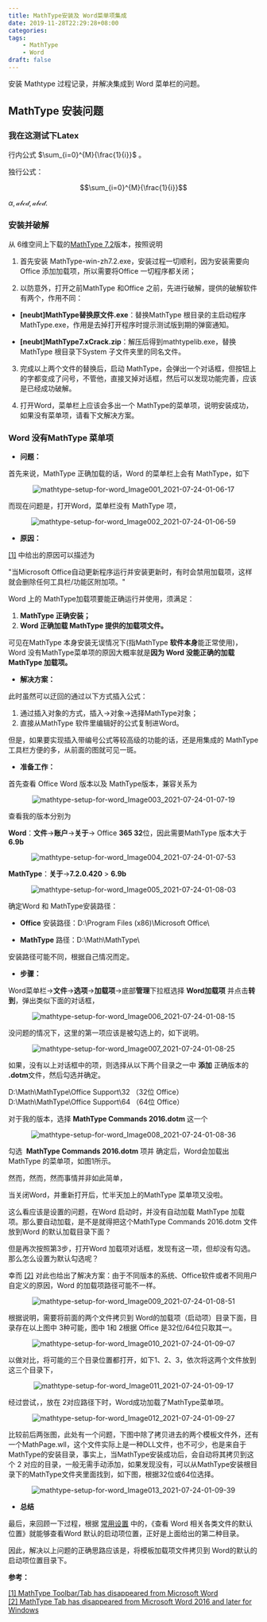 ```yaml
---
title: MathType安装及 Word菜单项集成
date: 2019-11-28T22:29:28+08:00
categories: 
tags:
    - MathType
    - Word
draft: false
---
```


安装 Mathtype 过程记录，并解决集成到 Word 菜单栏的问题。

<!--more-->

## MathType 安装问题

### 我在这测试下Latex

行内公式 $\sum_{i=0}^{M}{\frac{1}{i}}$ 。

独行公式：

$$\sum_{i=0}^{M}{\frac{1}{i}}$$

$\alpha,\mathcal{abcd},\mathscr{abcd}.$

### 安装并破解

从 6维空间上下载的[MathType 7.2](http://bt.neu6.edu.cn/thread-1635051-1-1.html)版本，按照说明

1. 首先安装 MathType-win-zh7.2.exe，安装过程一切顺利，因为安装需要向Office 添加加载项，所以需要将Office 一切程序都关闭；

2. 以防意外，打开之前MathType 和Office 之前，先进行破解，提供的破解软件有两个，作用不同：

* **[neubt]MathType替换原文件.exe**：替换MathType 根目录的主启动程序 MathType.exe，作用是去掉打开程序时提示测试版到期的弹窗通知。
  
* **[neubt]MathType7.xCrack.zip**：解压后得到mathtypelib.exe，替换MathType 根目录下System 子文件夹里的同名文件。
  
3. 完成以上两个文件的替换后，启动 MathType，会弹出一个对话框，但按钮上的字都变成了问号，不管他，直接叉掉对话框，然后可以发现功能完善，应该是已经成功破解。

4. 打开Word，菜单栏上应该会多出一个 MathType的菜单项，说明安装成功，如果没有菜单项，请看下文解决方案。

### Word 没有MathType 菜单项

* **问题：**

首先来说，MathType 正确加载的话，Word 的菜单栏上会有 MathType，如下
<div align=center>

![mathtype-setup-for-word_Image001_2021-07-24-01-06-17](https://cdn.jsdelivr.net/gh/wlchenGG/PicBed/images_for_blogs/mathtype-setup-for-word_Image001_2021-07-24-01-06-17.png)

</div>

而现在问题是，打开Word，菜单栏没有 MathType 项，
<div align=center>

![mathtype-setup-for-word_Image002_2021-07-24-01-06-59](https://cdn.jsdelivr.net/gh/wlchenGG/PicBed/images_for_blogs/mathtype-setup-for-word_Image002_2021-07-24-01-06-59.png)

</div>

* **原因：**

[[1]](https://docs.wiris.com/en/mathtype/mathtype_desktop/support_notices/tn133#windows) 中给出的原因可以描述为

"当Microsoft Office自动更新程序运行并安装更新时，有时会禁用加载项，这样就会删除任何工具栏/功能区附加项。"

Word 上的 MathType加载项要能正确运行并使用，须满足：

1. **MathType 正确安装；**
2. **Word 正确加载 MathType 提供的加载项文件。**

可见在MathType 本身安装无误情况下(指MathType **软件本身**能正常使用)，Word 没有MathType菜单项的原因大概率就是**因为 Word 没能正确的加载 MathType 加载项。**

* **解决方案：**

此时虽然可以迂回的通过以下方式插入公式：

1. 通过插入对象的方式，插入->对象->选择MathType对象；
2. 直接从MathType 软件里编辑好的公式复制进Word。

但是，如果要实现插入带编号公式等较高级的功能的话，还是用集成的 MathType工具栏方便的多，从前面的图就可见一斑。

* **准备工作：**

首先查看 Office Word 版本以及 MathType版本，兼容关系为

<div align=center>

![mathtype-setup-for-word_Image003_2021-07-24-01-07-19](https://cdn.jsdelivr.net/gh/wlchenGG/PicBed/images_for_blogs/mathtype-setup-for-word_Image003_2021-07-24-01-07-19.png)

</div>

查看我的版本分别为

**Word**：**文件**->**账户**->**关于**-> Office **365 32**位，因此需要MathType 版本大于 **6.9b**

<div align=center>

![mathtype-setup-for-word_Image004_2021-07-24-01-07-53](https://cdn.jsdelivr.net/gh/wlchenGG/PicBed/images_for_blogs/mathtype-setup-for-word_Image004_2021-07-24-01-07-53.png)

</div>

**MathType**：**关于**->**7.2.0.420** > **6.9b**

<div align=center>

![mathtype-setup-for-word_Image005_2021-07-24-01-08-03](https://cdn.jsdelivr.net/gh/wlchenGG/PicBed/images_for_blogs/mathtype-setup-for-word_Image005_2021-07-24-01-08-03.png)

</div>

确定Word 和 MathType安装路径：
* **Office** 安装路径：D:\Program Files (x86)\Microsoft Office\

* **MathType** 路径：D:\Math\MathType\

安装路径可能不同，根据自己情况而定。

* **步骤：**

Word菜单栏->**文件**->**选项**->**加载项**->底部**管理**下拉框选择 **Word加载项** 并点击**转到**，弹出类似下面的对话框，
<div align=center>

![mathtype-setup-for-word_Image006_2021-07-24-01-08-15](https://cdn.jsdelivr.net/gh/wlchenGG/PicBed/images_for_blogs/mathtype-setup-for-word_Image006_2021-07-24-01-08-15.png)

</div>

 没问题的情况下，这里的第一项应该是被勾选上的，如下说明。
<div align=center>

![mathtype-setup-for-word_Image007_2021-07-24-01-08-25](https://cdn.jsdelivr.net/gh/wlchenGG/PicBed/images_for_blogs/mathtype-setup-for-word_Image007_2021-07-24-01-08-25.png)

</div>

如果，没有以上对话框中的项，则选择从以下两个目录之一中 **添加** 正确版本的 **.dotm**文件，然后勾选并确定。

D:\Math\MathType\Office Support\32 （32位 Office）  
D:\Math\MathType\Office Support\64 （64位 Office）

对于我的版本，选择 **MathType Commands 2016.dotm** 这一个
<div align=center>

![mathtype-setup-for-word_Image008_2021-07-24-01-08-36](https://cdn.jsdelivr.net/gh/wlchenGG/PicBed/images_for_blogs/mathtype-setup-for-word_Image008_2021-07-24-01-08-36.png)

</div>

勾选  **MathType Commands 2016.dotm** 项并 确定后，Word会加载出MathType 的菜单项，如图1所示。

然而，然而，然而事情并非如此简单，

当关闭Word，并重新打开后，忙半天加上的MathType 菜单项又没啦。

这么看应该是设置的问题，在Word 启动时，并没有自动加载 MathType 加载项。那么要自动加载，是不是就得把这个MathType Commands 2016.dotm 文件放到Word 的默认加载目录下面？

但是再次按照第3步，打开Word 加载项对话框，发现有这一项，但却没有勾选。那么怎么设置为默认勾选呢？

幸而 [[2]](https://docs.wiris.com/en/mathtype/mathtype_desktop/support_notices/tn133-word2016-32) 对此也给出了解决方案：由于不同版本的系统、Office软件或者不同用户自定义的原因，Word 的加载项路径可能不一样。

<div align=center>

![mathtype-setup-for-word_Image009_2021-07-24-01-08-51](https://cdn.jsdelivr.net/gh/wlchenGG/PicBed/images_for_blogs/mathtype-setup-for-word_Image009_2021-07-24-01-08-51.png)

</div>

根据说明，需要将前面的两个文件拷贝到 Word的加载项（启动项）目录下面，目录存在以上图中 3种可能，图中 1和 2根据 Office 是32位/64位只取其一。

<div align=center>

![mathtype-setup-for-word_Image010_2021-07-24-01-09-07](https://cdn.jsdelivr.net/gh/wlchenGG/PicBed/images_for_blogs/mathtype-setup-for-word_Image010_2021-07-24-01-09-07.png)

</div>

以做对比，将可能的三个目录位置都打开，如下1、2、3，依次将这两个文件放到这三个目录下，

<div align=center>

![mathtype-setup-for-word_Image011_2021-07-24-01-09-17](https://cdn.jsdelivr.net/gh/wlchenGG/PicBed/images_for_blogs/mathtype-setup-for-word_Image011_2021-07-24-01-09-17.png)

</div>

经过尝试，，放在 2对应路径下时，Word成功加载了MathType菜单项。

<div align=center>

![mathtype-setup-for-word_Image012_2021-07-24-01-09-27](https://cdn.jsdelivr.net/gh/wlchenGG/PicBed/images_for_blogs/mathtype-setup-for-word_Image012_2021-07-24-01-09-27.png)

</div>

比较前后两张图，此处有一个问题，下图中除了拷贝进去的两个模板文件外，还有一个MathPage.wll，这个文件实际上是一种DLL文件，也不可少，也是来自于MathType的安装目录，事实上，当MathType安装成功后，会自动将其拷贝到这个 2 对应的目录，一般无需手动添加，如果发现没有，可以从MathType安装根目录下的MathType文件夹里面找到，如下图，根据32位或64位选择。

<div align=center>

![mathtype-setup-for-word_Image013_2021-07-24-01-09-39](https://cdn.jsdelivr.net/gh/wlchenGG/PicBed/images_for_blogs/mathtype-setup-for-word_Image013_2021-07-24-01-09-39.png)

</div>

* **总结**

最后，来回顾一下过程，根据 [常用设置](evernote:///view/19609389/s20/77c14f83-dd5c-41e2-9c9c-117480f4003d/77c14f83-dd5c-41e2-9c9c-117480f4003d/) 中的，《查看 Word 相关各类文件的默认位置》就能够查看Word 默认的启动项位置，正好是上面给出的第二种目录。

因此，解决以上问题的正确思路应该是，将模板加载项文件拷贝到 Word的默认的启动项位置目录下。



**参考：**

[[1] MathType Toolbar/Tab has disappeared from Microsoft Word](https://docs.wiris.com/en/mathtype/mathtype_desktop/support_notices/tn133)  
[[2] MathType Tab has disappeared from Microsoft Word 2016 and later for Windows](https://docs.wiris.com/en/mathtype/mathtype_desktop/support_notices/tn133-word2016-32#mathtype_tab_has_disappeared_from_microsoft_word_2016_and_later_for_windows)
